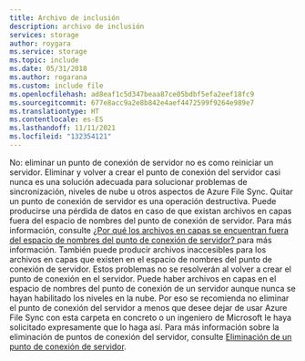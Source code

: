 ```yaml
---
title: Archivo de inclusión
description: archivo de inclusión
services: storage
author: roygara
ms.service: storage
ms.topic: include
ms.date: 05/31/2018
ms.author: rogarana
ms.custom: include file
ms.openlocfilehash: ad8eaf1c5d347beaa87ce05bdbf5efa2eef18fc9
ms.sourcegitcommit: 677e8acc9a2e8b842e4aef4472599f9264e989e7
ms.translationtype: HT
ms.contentlocale: es-ES
ms.lasthandoff: 11/11/2021
ms.locfileid: "132354121"
---
```

No: eliminar un punto de conexión de servidor no es como reiniciar un servidor. Eliminar y volver a crear el punto de conexión del servidor casi nunca es una solución adecuada para solucionar problemas de sincronización, niveles de nube u otros aspectos de Azure File Sync. Quitar un punto de conexión de servidor es una operación destructiva. Puede producirse una pérdida de datos en caso de que existan archivos en capas fuera del espacio de nombres del punto de conexión de servidor. Para más información, consulte [¿Por qué los archivos en capas se encuentran fuera del espacio de nombres del punto de conexión de servidor? ](../articles/storage/files/storage-files-faq.md#afs-tiered-files-out-of-endpoint) para más información. También puede producir archivos inaccesibles para los archivos en capas que existen en el espacio de nombres del punto de conexión de servidor. Estos problemas no se resolverán al volver a crear el punto de conexión en el servidor. Puede haber archivos en capas en el espacio de nombres del punto de conexión de un servidor aunque nunca se hayan habilitado los niveles en la nube. Por eso se recomienda no eliminar el punto de conexión del servidor a menos que desee dejar de usar Azure File Sync con esta carpeta en concreto o un ingeniero de Microsoft le haya solicitado expresamente que lo haga así. Para más información sobre la eliminación de puntos de conexión del servidor, consulte [Eliminación de un punto de conexión de servidor](../articles/storage/file-sync/file-sync-server-endpoint-delete.md).
